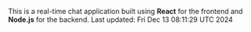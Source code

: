 This is a real-time chat application built using **React** for the frontend and **Node.js** for the backend.
Last updated: Fri Dec 13 08:11:29 UTC 2024
